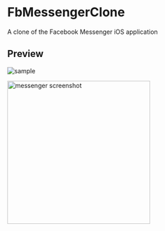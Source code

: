 # FbMessengerClone
A clone of the Facebook Messenger iOS application


## Preview
![sample](https://user-images.githubusercontent.com/22997478/28757808-fb371f10-7558-11e7-95d1-97f13085146a.gif)

<img width="325" alt="messenger screenshot" src="https://user-images.githubusercontent.com/22997478/28757837-8dfcdea2-7559-11e7-8482-caec7c3a6726.png">
